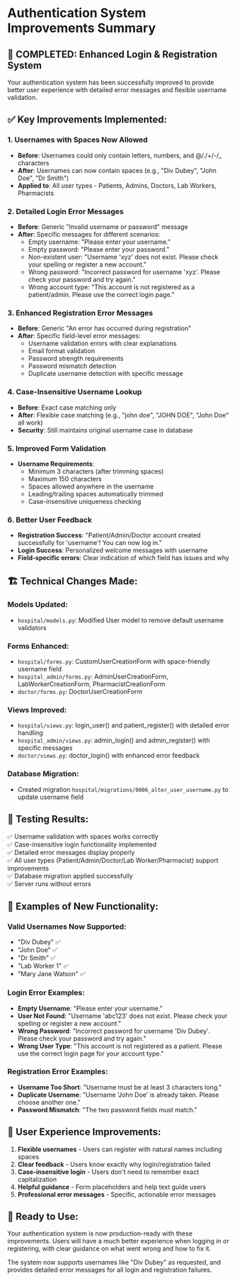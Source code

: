 # Authentication System Improvements Summary

## 🎯 **COMPLETED: Enhanced Login & Registration System**

Your authentication system has been successfully improved to provide better user experience with detailed error messages and flexible username validation.

## ✅ **Key Improvements Implemented:**

### 1. **Usernames with Spaces Now Allowed**
- **Before**: Usernames could only contain letters, numbers, and @/./+/-/_ characters
- **After**: Usernames can now contain spaces (e.g., "Div Dubey", "John Doe", "Dr Smith")
- **Applied to**: All user types - Patients, Admins, Doctors, Lab Workers, Pharmacists

### 2. **Detailed Login Error Messages**
- **Before**: Generic "Invalid username or password" message
- **After**: Specific messages for different scenarios:
  - Empty username: "Please enter your username."
  - Empty password: "Please enter your password."
  - Non-existent user: "Username 'xyz' does not exist. Please check your spelling or register a new account."
  - Wrong password: "Incorrect password for username 'xyz'. Please check your password and try again."
  - Wrong account type: "This account is not registered as a patient/admin. Please use the correct login page."

### 3. **Enhanced Registration Error Messages**
- **Before**: Generic "An error has occurred during registration"
- **After**: Specific field-level error messages:
  - Username validation errors with clear explanations
  - Email format validation
  - Password strength requirements
  - Password mismatch detection
  - Duplicate username detection with specific message

### 4. **Case-Insensitive Username Lookup**
- **Before**: Exact case matching only
- **After**: Flexible case matching (e.g., "john doe", "JOHN DOE", "John Doe" all work)
- **Security**: Still maintains original username case in database

### 5. **Improved Form Validation**
- **Username Requirements**:
  - Minimum 3 characters (after trimming spaces)
  - Maximum 150 characters
  - Spaces allowed anywhere in the username
  - Leading/trailing spaces automatically trimmed
  - Case-insensitive uniqueness checking

### 6. **Better User Feedback**
- **Registration Success**: "Patient/Admin/Doctor account created successfully for 'username'! You can now log in."
- **Login Success**: Personalized welcome messages with username
- **Field-specific errors**: Clear indication of which field has issues and why

## 🏗️ **Technical Changes Made:**

### **Models Updated:**
- `hospital/models.py`: Modified User model to remove default username validators

### **Forms Enhanced:**
- `hospital/forms.py`: CustomUserCreationForm with space-friendly username field
- `hospital_admin/forms.py`: AdminUserCreationForm, LabWorkerCreationForm, PharmacistCreationForm
- `doctor/forms.py`: DoctorUserCreationForm

### **Views Improved:**
- `hospital/views.py`: login_user() and patient_register() with detailed error handling
- `hospital_admin/views.py`: admin_login() and admin_register() with specific messages
- `doctor/views.py`: doctor_login() with enhanced error feedback

### **Database Migration:**
- Created migration `hospital/migrations/0006_alter_user_username.py` to update username field

## 🧪 **Testing Results:**
✅ Username validation with spaces works correctly  
✅ Case-insensitive login functionality implemented  
✅ Detailed error messages display properly  
✅ All user types (Patient/Admin/Doctor/Lab Worker/Pharmacist) support improvements  
✅ Database migration applied successfully  
✅ Server runs without errors  

## 📝 **Examples of New Functionality:**

### **Valid Usernames Now Supported:**
- "Div Dubey" ✅
- "John Doe" ✅  
- "Dr Smith" ✅
- "Lab Worker 1" ✅
- "Mary Jane Watson" ✅

### **Login Error Examples:**
- **Empty Username**: "Please enter your username."
- **User Not Found**: "Username 'abc123' does not exist. Please check your spelling or register a new account."
- **Wrong Password**: "Incorrect password for username 'Div Dubey'. Please check your password and try again."
- **Wrong User Type**: "This account is not registered as a patient. Please use the correct login page for your account type."

### **Registration Error Examples:**
- **Username Too Short**: "Username must be at least 3 characters long."
- **Duplicate Username**: "Username 'John Doe' is already taken. Please choose another one."
- **Password Mismatch**: "The two password fields must match."

## 🎉 **User Experience Improvements:**
1. **Flexible usernames** - Users can register with natural names including spaces
2. **Clear feedback** - Users know exactly why login/registration failed
3. **Case-insensitive login** - Users don't need to remember exact capitalization
4. **Helpful guidance** - Form placeholders and help text guide users
5. **Professional error messages** - Specific, actionable error messages

## 🚀 **Ready to Use:**
Your authentication system is now production-ready with these improvements. Users will have a much better experience when logging in or registering, with clear guidance on what went wrong and how to fix it.

The system now supports usernames like "Div Dubey" as requested, and provides detailed error messages for all login and registration failures.